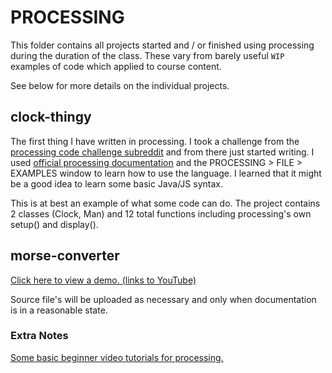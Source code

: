 # PROCESSING

This folder contains all projects started and / or finished using processing
during the duration of the class. These vary from barely useful `WIP` examples
of code which applied to course content.

See below for more details on the individual projects.

## clock-thingy

The first thing I have written in processing. I took a challenge from the
[processing code challenge subreddit](https://www.reddit.com/r/processing/wiki/pwc)
and from there just started writing. I used [official processing documentation](https://processing.org/reference/)
and the PROCESSING > FILE > EXAMPLES window to learn how to use the language.
I learned that it might be a good idea to learn some basic Java/JS syntax.

This is at best an example of what some code can do. The project contains
2 classes (Clock, Man) and 12 total functions including processing's own
setup() and display().

## morse-converter

[Click here to view a demo. (links to YouTube)](https://www.youtube.com/watch?v=N6sVACk4a-c)

Source file's will be uploaded as necessary and only when documentation is
in a reasonable state.

### Extra Notes

[Some basic beginner video tutorials for processing.](https://processing.org/tutorials)

